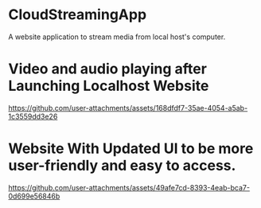 # CloudStreamingApp
A website application to stream media from local host's computer.


# Video and audio playing after Launching Localhost Website

https://github.com/user-attachments/assets/168dfdf7-35ae-4054-a5ab-1c3559dd3e26


# Website With Updated UI to be more user-friendly and easy to access.

https://github.com/user-attachments/assets/49afe7cd-8393-4eab-bca7-0d699e56846b

